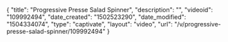 {
    "title": "Progressive Presse Salad Spinner",
    "description": "",
    "videoid": "109992494",
    "date_created": "1502523290",
    "date_modified": "1504334074",
    "type": "captivate",
    "layout": "video",
    "url": "\/v\/progressive-presse-salad-spinner\/109992494"
}